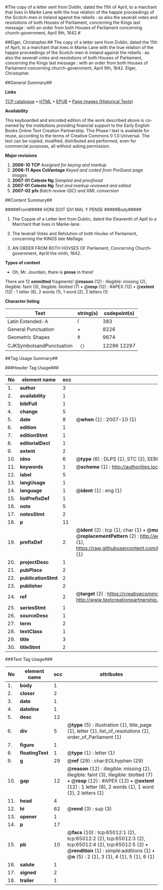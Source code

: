 #The copy of a letter sent from Dvblin, dated the 11th of April, to a marchant that lives in Marke Lane with the true relation of the happie proceedings of the Scotch-men in Ireland against the rebells : as also the severall votes and resolutions of both Houses of Parliament, concerning the Kings last message : with an order from both Houses of Parliament concerning church-government, April 9th, 1642.#

##Elger, Christopher.##
The copy of a letter sent from Dvblin, dated the 11th of April, to a marchant that lives in Marke Lane with the true relation of the happie proceedings of the Scotch-men in Ireland against the rebells : as also the severall votes and resolutions of both Houses of Parliament, concerning the Kings last message : with an order from both Houses of Parliament concerning church-government, April 9th, 1642.
Elger, Christopher.

##General Summary##

**Links**

[TCP catalogue](http://www.ota.ox.ac.uk/tcp/)  • 
[HTML](http://tei.it.ox.ac.uk/tcp/Texts-HTML/free/A34/A34486.html)  • 
[EPUB](http://tei.it.ox.ac.uk/tcp/Texts-EPUB/free/A34/A34486.epub) • 
[Page images (Historical Texts)](https://data.historicaltexts.jisc.ac.uk/view?pubId=eebo-12640798e&pageId=eebo-12640798e-65012-1)

**Availability**

This keyboarded and encoded edition of the
	       work described above is co-owned by the institutions
	       providing financial support to the Early English Books
	       Online Text Creation Partnership. This Phase I text is
	       available for reuse, according to the terms of Creative
	       Commons 0 1.0 Universal. The text can be copied,
	       modified, distributed and performed, even for
	       commercial purposes, all without asking permission.

**Major revisions**

1. __2006-10__ __TCP__ *Assigned for keying and markup*
1. __2006-11__ __Apex CoVantage__ *Keyed and coded from ProQuest page images*
1. __2007-01__ __Celeste Ng__ *Sampled and proofread*
1. __2007-01__ __Celeste Ng__ *Text and markup reviewed and edited*
1. __2007-02__ __pfs__ *Batch review (QC) and XML conversion*

##Content Summary##

#####Front#####
HONI SOIT QVI MAL Y PENSE
#####Body#####

1. The Coppie of a Letter ſent from Dublin, dated the Eleaventh of Apill to a Marchant that lives in Marke-lane.

1. The ſeverall Votes and Reſolution of both Houſes of Parliament, concerning the KINGS late Meſſage.

1. AN ORDER FROM BOTH HOVSES OF Parliament, Concerning Church-government, Aprill the ninth, 1642.

**Types of content**

  * Oh, Mr. Jourdain, there is **prose** in there!

There are 12 **ommitted** fragments! 
 @__reason__ (12) : illegible: missing (2), illegible: faint (3), illegible: blotted (7)  •  @__resp__ (12) : #APEX (12)  •  @__extent__ (12) : 1 letter (8), 2 words (1), 1 word (2), 2 letters (1)

**Character listing**


|Text|string(s)|codepoint(s)|
|---|---|---|
|Latin Extended-A|ſ|383|
|General Punctuation|•|8226|
|Geometric Shapes|◊|9674|
|CJKSymbolsandPunctuation|〈〉|12296 12297|

##Tag Usage Summary##

###Header Tag Usage###

|No|element name|occ|attributes|
|---|---|---|---|
|1.|__author__|3||
|2.|__availability__|1||
|3.|__biblFull__|1||
|4.|__change__|5||
|5.|__date__|8| @__when__ (1) : 2007-10 (1)|
|6.|__edition__|1||
|7.|__editionStmt__|1||
|8.|__editorialDecl__|1||
|9.|__extent__|2||
|10.|__idno__|6| @__type__ (6) : DLPS (1), STC (2), EEBO-CITATION (1), OCLC (1), VID (1)|
|11.|__keywords__|1| @__scheme__ (1) : http://authorities.loc.gov/ (1)|
|12.|__label__|5||
|13.|__langUsage__|1||
|14.|__language__|1| @__ident__ (1) : eng (1)|
|15.|__listPrefixDef__|1||
|16.|__note__|5||
|17.|__notesStmt__|2||
|18.|__p__|11||
|19.|__prefixDef__|2| @__ident__ (2) : tcp (1), char (1)  •  @__matchPattern__ (2) : ([0-9\-]+):([0-9IVX]+) (1), (.+) (1)  •  @__replacementPattern__ (2) : http://eebo.chadwyck.com/downloadtiff?vid=$1&page=$2 (1), https://raw.githubusercontent.com/textcreationpartnership/Texts/master/tcpchars.xml#$1 (1)|
|20.|__projectDesc__|1||
|21.|__pubPlace__|2||
|22.|__publicationStmt__|2||
|23.|__publisher__|2||
|24.|__ref__|2| @__target__ (2) : https://creativecommons.org/publicdomain/zero/1.0/ (1), http://www.textcreationpartnership.org/docs/. (1)|
|25.|__seriesStmt__|1||
|26.|__sourceDesc__|1||
|27.|__term__|2||
|28.|__textClass__|1||
|29.|__title__|3||
|30.|__titleStmt__|2||


###Text Tag Usage###

|No|element name|occ|attributes|
|---|---|---|---|
|1.|__body__|1||
|2.|__closer__|2||
|3.|__date__|1||
|4.|__dateline__|1||
|5.|__desc__|12||
|6.|__div__|5| @__type__ (5) : illustration (1), title_page (1), letter (1), list_of_resolutions (1), order_of_Parliament (1)|
|7.|__figure__|1||
|8.|__floatingText__|1| @__type__ (1) : letter (1)|
|9.|__g__|29| @__ref__ (29) : char:EOLhyphen (29)|
|10.|__gap__|12| @__reason__ (12) : illegible: missing (2), illegible: faint (3), illegible: blotted (7)  •  @__resp__ (12) : #APEX (12)  •  @__extent__ (12) : 1 letter (8), 2 words (1), 1 word (2), 2 letters (1)|
|11.|__head__|4||
|12.|__hi__|62| @__rend__ (3) : sup (3)|
|13.|__opener__|1||
|14.|__p__|17||
|15.|__pb__|10| @__facs__ (10) : tcp:65012:1 (2), tcp:65012:2 (2), tcp:65012:3 (2), tcp:65012:4 (2), tcp:65012:5 (2)  •  @__rendition__ (1) : simple:additions (1)  •  @__n__ (5) : 2 (1), 3 (1), 4 (1), 5 (1), 6 (1)|
|16.|__salute__|1||
|17.|__signed__|2||
|18.|__trailer__|1||
